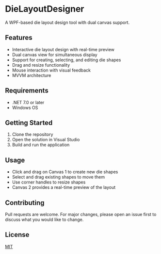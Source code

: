 # DieLayoutDesigner

A WPF-based die layout design tool with dual canvas support.

## Features

- Interactive die layout design with real-time preview
- Dual canvas view for simultaneous display
- Support for creating, selecting, and editing die shapes
- Drag and resize functionality
- Mouse interaction with visual feedback
- MVVM architecture

## Requirements

- .NET 7.0 or later
- Windows OS

## Getting Started

1. Clone the repository
2. Open the solution in Visual Studio
3. Build and run the application

## Usage

- Click and drag on Canvas 1 to create new die shapes
- Select and drag existing shapes to move them
- Use corner handles to resize shapes
- Canvas 2 provides a real-time preview of the layout

## Contributing

Pull requests are welcome. For major changes, please open an issue first to discuss what you would like to change.

## License

[MIT](https://choosealicense.com/licenses/mit/)
